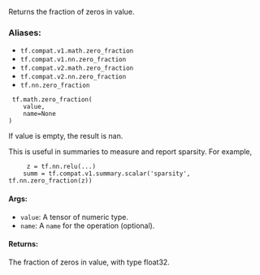 
Returns the fraction of zeros in value.
### Aliases:
- `tf.compat.v1.math.zero_fraction`
- `tf.compat.v1.nn.zero_fraction`
- `tf.compat.v2.math.zero_fraction`
- `tf.compat.v2.nn.zero_fraction`
- `tf.nn.zero_fraction`

```
 tf.math.zero_fraction(
    value,
    name=None
)
```

If value is empty, the result is nan.

This is useful in summaries to measure and report sparsity. For example,

```
     z = tf.nn.relu(...)
    summ = tf.compat.v1.summary.scalar('sparsity', tf.nn.zero_fraction(z))
```
#### Args:
- `value`: A tensor of numeric type.
- `name`: A `name` for the operation (optional).
#### Returns:

The fraction of zeros in value, with type float32.
